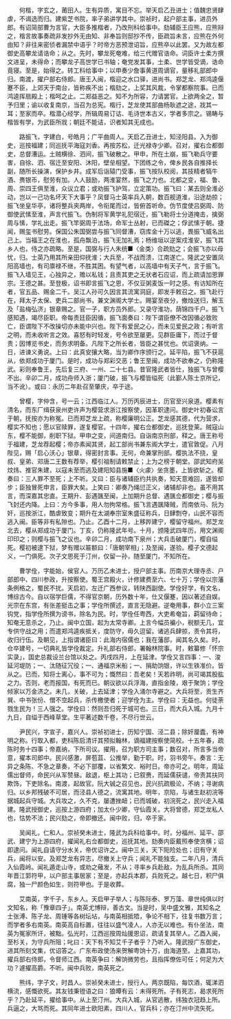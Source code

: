 <!-- { "loadSidebar": true } -->
　　何楷，字玄之，莆田人。生有异质，寓目不忘。举天启乙丑进士；值魏忠贤肆虐，不谒选而归。建紫芝书院，率子弟讲学其中。崇祯时，起户部主事，进员外郎。有诏简部曹为言官，大臣多推楷者，乃改刑科给事中。劾辅臣王应熊，应熊辩之，楷言故事奏疏非发抄外无由知、非奉旨则邸抄不传，臣疏旨未言，应熊在外何由知？非往来密侦者漏禁中语乎？时帝方恶预泄诏旨，应熊卒以此罢。又为故左都御史高攀龙请诰命；从之。先时，攀龙死奄难，给三代赠官诰命。词臣许士柔方撰文进呈，未得命；而攀龙子高世学已书轴；奄党发其事，士柔、世学皆受谪，诰命竟寝。至是，始得之。转工科给事中；以申奏少詹事黄道周谪官，量移礼部郎中归。南渡，擢户部右侍郎。唐王入闽，楷迎之水口驿，进尚书。郑芝龙、郑鸿逵偃蹇不臣，上郊天于南台，皆称疾不出；楷劾之，上奖其风裁，令掌都察院事。已而鸿逵挥扇殿上；楷呵之止。二郑益恶之。知不为所容，力请罢官。上欲两全之，暂予归里；谕以收复南京，当召为总宪。楷行，芝龙使其部曲杨耿遮之途，戕其一耳；至家而卒。楷潜心经学，所辑周易订诂、毛诗世本古义，学者多宗之。锡畴与楷皆有学，为武臣所戕；朝廷不能诘，识者知其无成也。

　　路振飞，字建白，号皓月；广平曲周人。天启乙丑进士，知泾阳县。入为御史，巡按福建；同巡抚平海寇刘香。再按苏松，迁光禄寺少卿。召对，擢右佥都御史，总督漕运。土贼横徐、泗间，振飞破散之。甲申，所在土崩，振飞勒兵守要害，自徐、泗、宿迁至安阳、沐阳，壁垒相望。下团练之令，俾乡民各自推择长副，随所长操演，保护乡井。成军后诣辕门受事，振飞按队校阅，其技精者犒牛酒、赉银币，慰劳有加。人人鼓励，两淮宴然，振飞之力也。北都之变，福、鲁、周、崇四王俱至淮，众议立君；或劝振飞护驾，立定策功。振飞曰：某去则全淮必动，岂以一己功名坏天下大事乎？凤督马士英率兵入朝，数百舰道淮，沿途劫掠；振飞坐皇华亭，诸将整兵夹两岸，令衔尾而过，皆俯首听命。伪节度使吕弼周、防御使武愫至淮，声言代振飞。伪制将军黄学礼犯宿迁，振飞勒将士分道掩击，擒弼周与愫，学礼出走。振飞竿弼周于法场，命军士丛射，已而磔之；俘武愫于朝。捷闻，赐玺书慰劳。保国公朱国弼尝与振飞同督漕，窃库金十万以逃，畏振飞威名出己上。当福王之在淮也，孤舟飘泊，振飞无加礼焉；杨维垣以逆案戍淮安，振飞其乡人也，侍之亦疏略。至是，国弼与行人朱统■〈金类〉合疏劾之；会振飞亦以母忧，归。士英乃用其所亲田仰抚淮；大兵至，不战而溃，江南遂亡。隆武之安置凤阳高墙也，有司廪禄不继，不胜其困。有望气者，以高墙中有天子气，言于振飞。振飞入墙见王，心独异之，赡以私钱；且责其吏之无状者石应诏，而上疏请加恩罪宗。王德之甚。至登极，诏书即言振飞之恩，不仅豆粥麦饭一时之感。有访知所在者，官五品、赐金二千。吴江人孙可久因言其流寓洞庭，即发手敕召之。振飞赴行在，拜太子太保、吏兵二部尚书，兼文渊阁大学士。赐宴至夜分，撤烛送归，解玉及「盐梅弘济」银章赐之。官一子，职方员外郎。又录守淮功，荫锦四千户。振飞感知遇，竭尽臣职。帝每责廷臣因循，振飞面奏曰：陛下谓臣僚不改因循必致败亡，臣谓陛下不改操切亦未能中兴也。陛下有爱民之心，而未见爱民之政；有听言之明，而未收听言之效。喜怒有时轻发，号令欲至屡更。见群臣庸下，而过于督责；因博览书史，而务求明备。凡陛下之所长者，皆臣之甚忧也。优诏褒纳。一日，进谏义勇说。上曰：此真安攘大略，当为卿作序颁行之。延平陷，振飞不获扈从，依郑成功于厦门。是时，成功与郑彩交恶；鲁王至闽，成功不欲奉之，仍称隆武。彩则奉鲁王，先后复三府、一州、二十七县。昔官隆武者皆仕，独振飞与曾樱不出。辛卯二月，成功舟师入浙；厦门破，振飞与樱皆缢死（此鄞人陈士京所记，当不讹）。或曰：永历二年赴召至肇庆，卒于途。

　　曾樱，字仲含，号一云；江西临江人。万历丙辰进士，历官至兴泉道。樱素有清名，而东厂缉获泉州吏许声为樱营求浙江按察使，因革职逮问。御史叶初春讼言于朝，抚按亦为称冤。已而郑芝龙上疏，称樱廉明公正。芝龙感其德，代为营求，樱实不知也；愿以官赎罪，遂复樱官。十四年，擢右佥都御史，巡抚登莱。贼寇山东，樱不能御，削职下狱。甲申之变，间道南归。自诣南京刑部，释之。唐王称号于福建，芝龙荐起樱；帝亦素闻其贤，起工部尚书兼东阁大学士，遣官敦促。八月陛见，赐「启心沃心」银章，得密封言事。无何，命兼掌刑部。樱执法不挠，皇叔、皇弟、邓唐二王数有荐举，樱引祖制请敕禁止；上为之榜于朝堂。邵武知府吴炆炜、推官朱建，以寇未至而逃及建阳知县施■〈火豦〉坐贪墨，上皆欲斩之。樱奏曰：三人罪不至死；上不听。又曰：臣与诸辅臣约共执奏，知天意难回，遂皆却步；臣独冒死申言，臣罪大矣。上笑曰：卿奏乃绳愆正义，诸辅却非也。虽不用其言，而深嘉其忠直。王期升、彭遇颽至闽，上加期升总督、遇颽佥都御史；樱与振飞封还内降。上曰：方今多事，用人勿拘常格。振飞言遇颽降贼，而南依马、阮为奸，巡按浙江，酷虐致变；期升在太湖奉宗室朱盛征称兵，日肆剽夺，山民不容而逃入闽。臣等非有私隙也。乃止。乙酉十二月，上移跸建宁，樱留守福州。郑芝龙北去，樱从郑成功于厦门。丁亥，仍称隆武年号。十月，颁隆武四年历，用文渊阁印印之；则樱与振飞之议也。辛卯二月，成功南下泉州；大兵击破厦门，樱自缢死。樱初被逮下狱，梦有赠以匾额曰：「唐朝宰相」；及至闽，遂验。樱子文德起义，一门俱死。次子文思死于汀州，仅留一孙，随至厦门，不知所在。

　　曹学佺，字能始，侯官人。万历乙未进士，授户部主事。历南京大理寺丞、户部郎中、四川参政，升按察使。蜀王宫殿火，计修建费至六、七十万；学佺以宗藩条例格之，蜀民不扰。天启初，左迁广西参议，转陕西副使。学佺好学，有文名，博综古今。自以宿学巨儒，不得官京朝，历外数十年，仕又偃蹇，因以著述自娱。光宗在东宫，有张差挺击之事；学佺所撰述，直言无隐避。逆奄用事，群小立三案钩党，指学佺所撰为谤书，除名为民。时，学佺任粤西，大吏希奄旨，羁留待命；知奄无意杀之，乃止。闽中立国，起为太常寺卿。上言今幅员褊小，税额无几，宜专供守战之用；而遣郑鸿逵疾抵关，度防守，毋久逗留。诸逃兵肆掠，责令其将，收归行伍。及朝见，上指谓诸臣曰：此海内宿儒也；我在藩邸，闻其名久矣。时，仓卒建号，一切典礼皆学佺裁定。升礼部右侍郎，署翰林院事。时，敕纂修「怀宗实录」，国史总裁设兰台馆以处之。丙戌四月，上在延津。学佺又言四事：一、浚延河堤防；一、汰随征冗役；一、通福京米船；一、捐助饷银，许以生铁准价。皆从之。已而，知将士离心，事不可为；慨然曰：吾老矣！天若祚明，尚可竭其股肱之力。否则，老而报国，有死而已。朝议欲以兵浮海，直指金陵，艰于聚饷；学佺倾家以万金济之。未几，关破，上去延津；学佺入涌尔寺避之。大兵将至，贡生齐巽、中书张份、僧不空起兵，杀传檄使者；迎学佺为主。学佺曰：无益也。何徒荼戮生民为！三人强之。学佺曰：然则吾归死于城可也。三日，而大兵入城。九月十九日，自缢于西峰草堂。生平著述数千卷，不尽行世云。

　　尹民兴，字宣子，嘉兴人。崇祯初进士，历知宁国、泾二县；除奸厘蠹，有神明之称。行取入都，吏科陈启清讦其预拟翰林，谪福建按察使简校。十五年春，疏陈时务十四事；帝嘉纳，下所司议。擢用，召为职方司主事；数召对，所言多当帝意，擢本司郎中。民兴感激，屏苞苴、公推举，勤于职。时，羽书旁午。奏言：无异之条陈、不急之章奏，不必下部覆，以省繁文、裕时日。帝亦可之。明年，周延儒出督师，命民兴从军赞昼。敌退，枢上其功；已叙赉，而延儒获谴，帝责其扶同欺饰，下吏除名。南渡，起故官。阮大铖之召见也，民兴抗疏极论，不纳；寻谢病归。以乡邦残破不可居，而泾县人德之，流寓其地。明年，京陷，与诸生赵初浣等据城起兵守城。大兵攻之，久不克，屡遭挫衄；已而城破，初浣死之，民兴走入福建。隆武授御史，巡按上游四府；加太仆少卿，守仙霞关。大将曾德，郑芝龙私人也，怙势不法；民兴劾之，帝即撤还。闽中败，归，卒于家。

　　吴闻礼，仁和人。崇祯癸未进士，隆武为兵科给事中。时，分福州、延平、邵武、建宁为上游四府，擢闻礼右佥都御史，巡抚其地。劾奏内臣戴照奉使贪横；诏即逮问。闻礼自请守分水关，帝优诏许之。闽中三关，天下阨险处也；旧有守关兵，闽将以安。及郑芝龙有异志，尽撤关上守兵；闻礼不能独支。二年八月，清兵入仙霞岭。闻礼遁走山寺，或劝之薙发，不从；寻率乡兵赴敌，为乱兵所杀。其同年晋江郭符甲，以户部主事居家；至是，亦起兵本郡，兵败死之。越七日，积尸俱腐，独一尸颜色如生，则符甲也。于是收葬。

　　艾南英，字千子，东乡人。天启甲子举人；与陈际泰、罗万藻、章世纯俱以时文知名，称「豫章四子」。南英尤博辩，善古文。当是时，吴中盛文雅，其知名之士张溥、陈子龙、周锺等各树坛坫，与南英相抵牾，争论不相下，往复书数万言；而学者多右南英。南英高自标置，往往以盛气凌人，人亦无以难也。有仆坐法，南英为冤家所讦，被黜。弘光时，江西巡按周灿援恩诏，疏请复其举人。乙酉入闽，至杉关，为守兵所阻；叱曰：天下有不知艾千子者乎？乃听入。隆武授广东御史，进其所刻文集，优诏答之。广东布政使汤来贺解粤饷十万，由海道至。上嘉其功，擢兵部右侍郎，令督师江西。南英争曰：解饷微劳也，且指挥僚佐可任；何足为大功？遽擢高爵。不听。闽中兵败，南英死之。

　　熊纬，字子文，时昌人。崇祯癸未进士，授行人。两京既陷，每饮酒，辄涕泗横流，感慨欲死。其友钱秉镫语之曰：狼曋有云：未得死所。子有死志，曷求死所乎？乃赴延平，擢给事中。从上至汀州。大兵入城，从官逃散，纬独衣冠趋上所。兵逼之，大骂而死。其同年进士欧阳素，四川人，官兵科；亦在汀州中流矢死。

